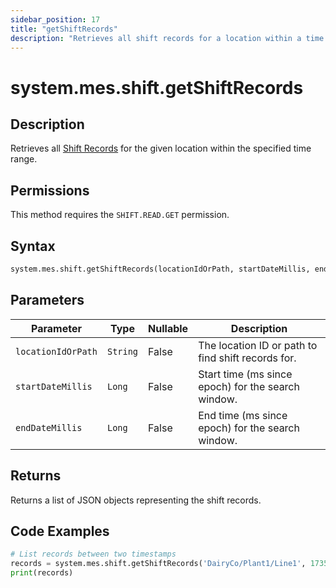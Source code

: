 ```yaml
---
sidebar_position: 17
title: "getShiftRecords"
description: "Retrieves all shift records for a location within a time range."
---
```


# system.mes.shift.getShiftRecords

## Description

Retrieves all [Shift Records](../../data-model/shift-model/shift-record) for the given
location within the specified time range.


## Permissions

This method requires the `SHIFT.READ.GET` permission.

## Syntax

```python
system.mes.shift.getShiftRecords(locationIdOrPath, startDateMillis, endDateMillis)
```

## Parameters

| Parameter          | Type     | Nullable | Description                                        |
|--------------------|----------|----------|----------------------------------------------------|
| `locationIdOrPath` | `String` | False    | The location ID or path to find shift records for. |
| `startDateMillis`  | `Long`   | False    | Start time (ms since epoch) for the search window. |
| `endDateMillis`    | `Long`   | False    | End time (ms since epoch) for the search window.   |

## Returns

Returns a list of JSON objects representing the shift records.

## Code Examples

```python
# List records between two timestamps
records = system.mes.shift.getShiftRecords('DairyCo/Plant1/Line1', 1735689600000, 1735776000000)
print(records)
```
